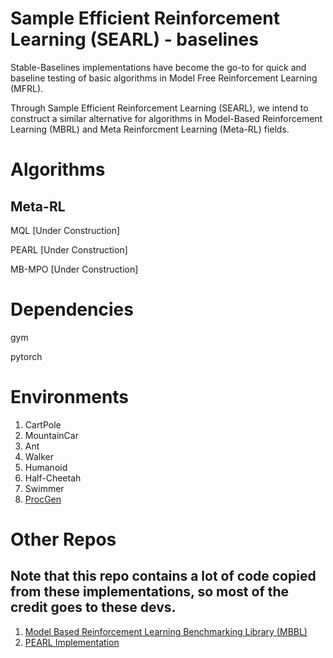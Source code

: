 # Sample Efficient Reinforcement Learning (SEARL) - baselines
Stable-Baselines implementations have become the go-to for quick and baseline testing of basic algorithms in Model Free Reinforcement Learning (MFRL).

Through Sample Efficient Reinforcement Learning (SEARL), we intend to construct a similar alternative for algorithms in Model-Based Reinforcement Learning (MBRL) and Meta Reinforcment Learning (Meta-RL) fields.

# Algorithms

## Meta-RL
MQL [Under Construction]

PEARL [Under Construction]

MB-MPO [Under Construction]

# Dependencies
gym

pytorch

# Environments
1. CartPole
2. MountainCar
3. Ant
4. Walker
5. Humanoid
6. Half-Cheetah
7. Swimmer
8. [ProcGen](https://github.com/openai/procgen)

# Other Repos
## Note that this repo contains a lot of code copied from these implementations, so most of the credit goes to these devs.
1. [Model Based Reinforcement Learning Benchmarking Library (MBBL)](https://github.com/WilsonWangTHU/mbbl)
2. [PEARL Implementation](https://github.com/katerakelly/oyster)
